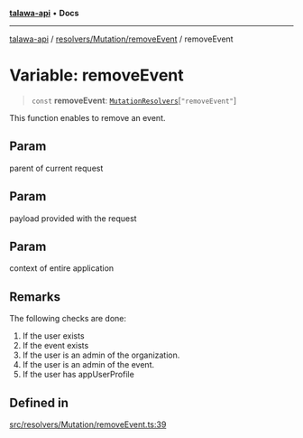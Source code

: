 [**talawa-api**](../../../../README.md) • **Docs**

***

[talawa-api](../../../../modules.md) / [resolvers/Mutation/removeEvent](../README.md) / removeEvent

# Variable: removeEvent

> `const` **removeEvent**: [`MutationResolvers`](../../../../types/generatedGraphQLTypes/type-aliases/MutationResolvers.md)\[`"removeEvent"`\]

This function enables to remove an event.

## Param

parent of current request

## Param

payload provided with the request

## Param

context of entire application

## Remarks

The following checks are done:
1. If the user exists
2. If the event exists
3. If the user is an admin of the organization.
4. If the user is an admin of the event.
5. If the user has appUserProfile

## Defined in

[src/resolvers/Mutation/removeEvent.ts:39](https://github.com/PalisadoesFoundation/talawa-api/blob/3bacbf38707ebd3e3e5f1bc5b4cc7aa3b2adc169/src/resolvers/Mutation/removeEvent.ts#L39)
